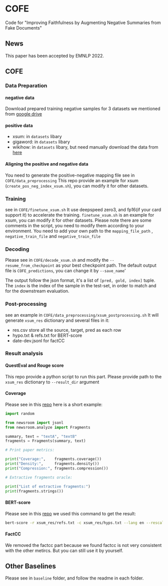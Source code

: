 # COFE

Code for "Improving Faithfulness by Augmenting Negative Summaries from Fake Documents"

## News
This paper has been accepted by EMNLP 2022.

## COFE

### Data Preparation

#### negative data

Download prepared training negative samples for 3 datasets we mentioned from [google drive](https://drive.google.com/drive/folders/1tVxwx21GEBVfVWxU-NXWlRJekBCQyrKw?usp=sharing)

#### positive data

- xsum: in `datasets` libary
- gigaword: in `datasets` libary
- wikihow: in `datasets` libary, but need manually download the data from [here](https://ucsb.app.box.com/s/7yq601ijl1lzvlfu4rjdbbxforzd2oag) 

#### Aligning the positive and negative data
You need to generate the positive-negative mapping file see in `COFE/data_preprocessing`
This repo provide an example for xsum (`create_pos_neg_index_xsum.sh`), you can modify it for other datasets.


### Training

see in `COFE/finetune_xsum.sh`
It use deepspeed zero3, and fp16(if your card support it) to accelerate the training.
`finetune_xsum.sh` is an example for xsum, you can modify it for other datasets.
Please note there are some comments in the script, you need to modify them according to your environment.
You need to add your own path to the ``mapping_file_path`` , ``negative_train_file`` and ``negative_train_file``

### Decoding
Please see in `COFE/decode_xsum.sh` and modify the `--resume_from_checkpoint` as your best checkpoint path.
The default output file is `COFE_predictions`, you can change it by `--save_name`'

The output follow the json format, it's a list of `[pred, gold, index]` tuple. The `index` is the index of the sample in the test-set, in order to match and for the downstream evaluation.

### Post-processing

see an example in `COFE/data_preprocessing/xsum_postprocessing.sh`
It will generate `xsum_res` dictionary and several files in it:
- res.csv store all the source, target, pred as each row
- hypo.txt & refs.txt for BERT-score
- date-dev.jsonl for factCC

### Result analysis
#### QuestEval and Rouge score
This repo provide a python script to run this part.
Please provide path to the `xsum_res` dictionary to `--result_dir` argument 
#### Coverage
Please see in this [repo](https://github.com/lil-lab/newsroom/)
here is a short example:
```python
import random

from newsroom import jsonl
from newsroom.analyze import Fragments

summary, text = "textA", "textB"
fragments = Fragments(summary, text)

# Print paper metrics:

print("Coverage:",    fragments.coverage())
print("Density:",     fragments.density())
print("Compression:", fragments.compression())

# Extractive fragments oracle:

print("List of extractive fragments:")
print(fragments.strings())
```
#### BERT-score
Please see in this [repo](https://github.com/Tiiiger/bert_score)
we used this command to get the result:
```bash
bert-score -r xsum_res/refs.txt -c xsum_res/hyps.txt --lang en --rescale_with_baseline
```

#### FactCC
We removed the factcc part because we found factcc is not very consistent with the other metircs. But you can still use it by yourself.

## Other Baselines
Please see in `baseline` folder, and follow the readme in each folder.
